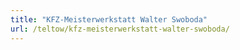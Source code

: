 ```yaml
---
title: "KFZ-Meisterwerkstatt Walter Swoboda"
url: /teltow/kfz-meisterwerkstatt-walter-swoboda/
---
```

